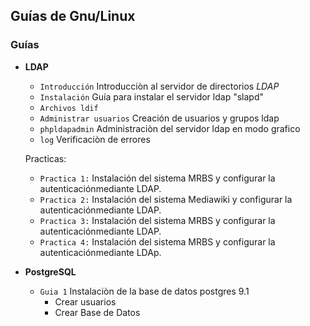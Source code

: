 ## Guías de Gnu/Linux

### Guías

  * **LDAP** 

    * ```Introducción``` Introducciòn al servidor de directorios *LDAP*
    * ```Instalación``` Guía para instalar el servidor ldap "slapd"
    * ```Archivos ldif```
    * ```Administrar usuarios``` Creación de usuarios y grupos ldap
    * ```phpldapadmin``` Administraciòn del servidor ldap en modo grafico
    * ```log``` Verificaciòn de errores
    
    Practicas:
    * ```Practica 1:``` Instalación del sistema MRBS y configurar la autenticaciónmediante LDAP.
    * ```Practica 2:``` Instalación del sistema Mediawiki y configurar la autenticaciónmediante LDAP.
    * ```Practica 3:``` Instalación del sistema MRBS y configurar la autenticaciónmediante LDAP.
    * ```Practica 4:``` Instalación del sistema MRBS y configurar la autenticaciónmediante LDAp.

  * **PostgreSQL**
  
    * ```Guia 1``` Instalaciòn de la base de datos postgres 9.1
      * Crear usuarios
      * Crear Base de Datos
